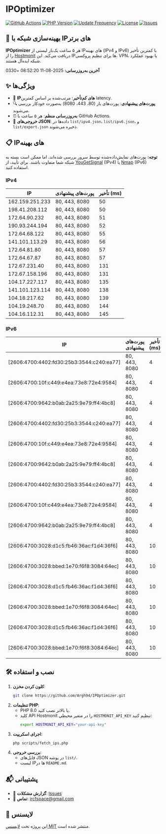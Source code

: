 # IPOptimizer

[![GitHub Actions](https://github.com/Argh94/IPOptimizer/workflows/IPOptimizer/badge.svg)](https://github.com/Argh94/IPOptimizer/actions)
[![PHP Version](https://img.shields.io/badge/PHP-8.0-blue)](https://www.php.net)
[![Update Frequency](https://img.shields.io/badge/Updates-Every%205%20Hours-green)](https://github.com/Argh94/IPOptimizer)
[![License](https://img.shields.io/badge/License-MIT-yellow)](https://opensource.org/licenses/MIT)
[![Issues](https://img.shields.io/github/issues/Argh94/IPOptimizer)](https://github.com/Argh94/IPOptimizer/issues)

## 🚀 بهینه‌سازی شبکه با IPهای برتر

**IPOptimizer** هر ۵ ساعت یک‌بار لیستی از IPهای بهینه (IPv4 و IPv6) با کمترین تأخیر را از [Hostmonit](https://hostmonit.com/) دریافت می‌کند. این IPها برای تنظیم پروکسی، VPN، یا بهبود عملکرد شبکه ایده‌آل هستند.

**آخرین به‌روزرسانی:** 2025-08-11 08:52:20 +0330

## ✨ ویژگی‌ها
- 📡 **IPهای کم‌تأخیر**: مرتب‌شده بر اساس کمترین latency.
- 🔍 **پورت‌های پیشنهادی**: پورت‌های باز (80، 443، 8080) به‌صورت خودکار بررسی می‌شوند.
- ⏰ **به‌روزرسانی منظم**: هر ۵ ساعت با GitHub Actions.
- 📄 **خروجی‌های JSON**: داده‌ها در `list/ipv4.json`، `list/ipv6.json`، و `list/export.json` ذخیره می‌شوند.

## 📋 IPهای بهینه

**توجه:** پورت‌های نمایش‌داده‌شده توسط سرور بررسی شده‌اند، اما ممکن است بسته به شبکه شما متفاوت باشند. برای تأیید، از [YouGetSignal](https://www.yougetsignal.com/tools/open-ports/) (IPv4) یا [Nmap](https://nmap.org/) (IPv6) استفاده کنید.

### IPv4
| IP | پورت‌های پیشنهادی | تأخیر (ms) |
|----|-------------------|------------|
| 162.159.251.233 | 80, 443, 8080 | 50 |
| 198.41.208.112 | 80, 443, 8080 | 50 |
| 172.64.90.232 | 80, 443, 8080 | 51 |
| 190.93.244.194 | 80, 443, 8080 | 52 |
| 172.64.68.122 | 80, 443, 8080 | 55 |
| 141.101.113.29 | 80, 443, 8080 | 56 |
| 172.64.81.80 | 80, 443, 8080 | 57 |
| 172.64.67.87 | 80, 443, 8080 | 57 |
| 172.67.231.40 | 80, 443, 8080 | 131 |
| 172.67.158.196 | 80, 443, 8080 | 131 |
| 104.17.227.117 | 80, 443, 8080 | 135 |
| 141.101.123.114 | 80, 443, 8080 | 138 |
| 104.18.217.62 | 80, 443, 8080 | 139 |
| 104.19.248.70 | 80, 443, 8080 | 144 |
| 104.16.112.31 | 80, 443, 8080 | 145 |

### IPv6
| IP | پورت‌های پیشنهادی | تأخیر (ms) |
|----|-------------------|------------|
| [2606:4700:4402:fd30:25b3:3544:c240:ea77] | 80, 443, 8080 | 4 |
| [2606:4700:10f:c449:e4ea:73e8:72e4:9584] | 80, 443, 8080 | 4 |
| [2606:4700:9642:b0ab:2a25:9e79:ff4:4bc8] | 80, 443, 8080 | 4 |
| [2606:4700:4402:fd30:25b3:3544:c240:ea77] | 80, 443, 8080 | 4 |
| [2606:4700:10f:c449:e4ea:73e8:72e4:9584] | 80, 443, 8080 | 4 |
| [2606:4700:9642:b0ab:2a25:9e79:ff4:4bc8] | 80, 443, 8080 | 4 |
| [2606:4700:4402:fd30:25b3:3544:c240:ea77] | 80, 443, 8080 | 4 |
| [2606:4700:10f:c449:e4ea:73e8:72e4:9584] | 80, 443, 8080 | 4 |
| [2606:4700:9642:b0ab:2a25:9e79:ff4:4bc8] | 80, 443, 8080 | 4 |
| [2606:4700:3028:d1c5:fb46:36ac:f1d4:36f6] | 80, 443, 8080 | 10 |
| [2606:4700:3028:bbed:1e70:f6f8:3084:64ec] | 80, 443, 8080 | 10 |
| [2606:4700:3028:d1c5:fb46:36ac:f1d4:36f6] | 80, 443, 8080 | 10 |
| [2606:4700:3028:bbed:1e70:f6f8:3084:64ec] | 80, 443, 8080 | 10 |
| [2606:4700:3028:d1c5:fb46:36ac:f1d4:36f6] | 80, 443, 8080 | 10 |
| [2606:4700:3028:bbed:1e70:f6f8:3084:64ec] | 80, 443, 8080 | 10 |

## 🛠️ نصب و استفاده
1. **کلون کردن مخزن**:
   ```bash
   git clone https://github.com/Argh94/IPOptimizer.git
   ```
2. **تنظیمات PHP**:
   - PHP 8.0 یا بالاتر نصب کنید.
   - کلید API Hostmonit را در متغیر محیطی `HOSTMONIT_API_KEY` تنظیم کنید:
     ```bash
     export HOSTMONIT_API_KEY="your-api-key"
     ```
3. **اجرای اسکریپت**:
   ```bash
   php scripts/fetch_ips.php
   ```
4. **بررسی خروجی**:
   - فایل‌های JSON در پوشه `list/`.
   - لیست IPها در `README.md`.

## 📬 پشتیبانی
- 🐛 **گزارش مشکلات**: [Issues](https://github.com/Argh94/IPOptimizer/issues)
- 📧 **تماس**: [ircfspace@gmail.com](mailto:ircfspace@gmail.com)

## 📄 لایسنس
این پروژه تحت [لایسنس MIT](https://github.com/Argh94/HandWave/blob/main/LICENCE) منتشر شده است.
